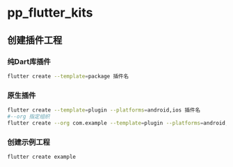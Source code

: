 # pp_flutter_kits

## 创建插件工程

### 纯Dart库插件

``` bash
flutter create --template=package 插件名
```

### 原生插件

``` bash
flutter create --template=plugin --platforms=android,ios 插件名
#--org 指定组织
flutter create --org com.example --template=plugin --platforms=android,ios 插件名
```

### 创建示例工程

``` bash
flutter create example
```

